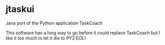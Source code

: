 # jtaskui
Java port of the Python application TaskCoach

This software has a long way to go before it could replace TaskCoach but I like it too much to let it die to PY2 EOL!
